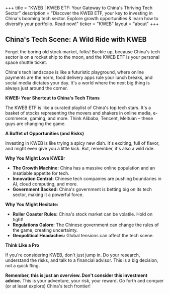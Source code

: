 +++
title = "KWEB |   KWEB ETF: Your Gateway to China's Thriving Tech Sector"
description = "Discover the KWEB ETF, your key to investing in China's booming tech sector. Explore growth opportunities & learn how to diversify your portfolio. Read now!"
ticker = "KWEB"
layout = "about"
+++

        


##  China's Tech Scene:  A Wild Ride with KWEB

Forget the boring old stock market, folks! Buckle up, because China's tech sector is on a rocket ship to the moon, and the KWEB ETF is your personal space shuttle ticket. 

China's tech landscape is like a futuristic playground, where online payments are the norm, food delivery apps rule your lunch breaks, and social media dictates your day. It's a world where the next big thing is always just around the corner.

**KWEB: Your Shortcut to China's Tech Titans**

The KWEB ETF is like a curated playlist of China's top tech stars. It's a basket of stocks representing the movers and shakers in online media, e-commerce, gaming, and more. Think Alibaba, Tencent, Meituan –  these guys are changing the game.

**A Buffet of Opportunities (and Risks)**

Investing in KWEB is like trying a spicy new dish. It's exciting, full of flavor, and might even give you a little kick. But, remember, it's also a wild ride. 

**Why You Might Love KWEB:**

* **The Growth Machine:**  China has a massive online population and an insatiable appetite for tech. 
* **Innovation Central:** Chinese tech companies are pushing boundaries in AI, cloud computing, and more.
* **Government Backed:** China's government is betting big on its tech sector, making it a powerful force.

**Why You Might Hesitate:**

* **Roller Coaster Rules:** China's stock market can be volatile.  Hold on tight!
* **Regulations Galore:** The Chinese government can change the rules of the game, creating uncertainty.
* **Geopolitical Headaches:**  Global tensions can affect the tech scene.

**Think Like a Pro**

If you're considering KWEB, don't just jump in. Do your research, understand the risks, and talk to a financial advisor.  This is a big decision, not a quick fling.  

**Remember, this is just an overview.  Don't consider this investment advice.** This is your adventure, your risk, your reward.  Go forth and conquer (or at least explore) China's tech frontier! 

        